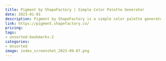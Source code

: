 ```yaml
---
title: Pigment by ShapeFactory | Simple Color Palette Generator
date: 2023-01-01
description: Pigment by ShapeFactory is a simple color palette generator that allows you to easily create and save color schemes.
link: https://pigment.shapefactory.co/
pricing: 
tags: 
- unsorted-bookmarks-2 
categories: 
- Unsorted 
image: index_screenshot_2023-09-07.png
---
```

